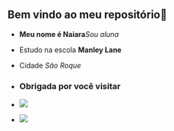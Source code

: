 ## Bem vindo ao meu repositório🖤

- **Meu nome é Naiara**_Sou aluna_

- Estudo na escola **Manley Lane**

- Cidade _São Roque_

- ### Obrigada por você visitar ###
- ![](https://media.tenor.com/7meeM167hn8AAAAM/billie-eilish-billie-nose-scruntch.gif)

- ![](https://media.tenor.com/tJyK18R2CUMAAAAM/billie-eilish.gif)

  

